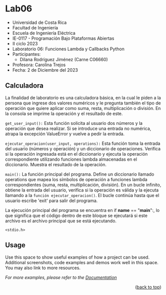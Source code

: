 # Lab06
- Universidad de Costa Rica
- Facultad de Ingeniería
- Escuela de Ingeniería Eléctrica
- IE-0117 - Programación Bajo Plataformas Abiertas
- II ciclo 2023
- Laboratorio 06: Funciones Lambda y Callbacks Python
- Participantes:
  - Dilana Rodríguez Jiménez (Carne C06660)
- Profesora: Carolina Trejos
- Fecha: 2 de Diciembre del 2023

## Calculadora
La finalidad de laboratorio es una calculadora básica, en la cual le piden a la persona que ingrese dos valores numéricos y le pregunta también el tipo de operación que quiere aplicar como suma, resta, multiplicación o división. En la consola se imprime la operación y el resultado de este.

`get_user_input():` Esta función solicita al usuario dos números y la operación que desea realizar. Si se introduce una entrada no numérica, atrapa la excepción ValueError y vuelve a pedir la entrada.

`ejecutar_operacion(user_input, operations):` Esta función toma la entrada del usuario (números y operación) y un diccionario de operaciones. Verifica si la operación ingresada está en el diccionario y ejecuta la operación correspondiente utilizando funciones lambda almacenadas en el diccionario. Muestra el resultado de la operación.

`main():` La función principal del programa. Define un diccionario llamado operations que mapea los símbolos de operación a funciones lambda correspondientes (suma, resta, multiplicación, división). En un bucle infinito, obtiene la entrada del usuario, verifica si la operación es válida y la ejecuta llamando a la `función ejecutar_operacion()`. El bucle continúa hasta que el usuario escribe 'exit' para salir del programa.

La ejecución principal del programa se encuentra en if __name__ == "__main__":, lo que significa que el código dentro de este bloque se ejecutará si este archivo es el archivo principal que se está ejecutando.

`<stdio.h>`



<!-- USAGE EXAMPLES -->
## Usage

Use this space to show useful examples of how a project can be used. Additional screenshots, code examples and demos work well in this space. You may also link to more resources.

_For more examples, please refer to the [Documentation](https://example.com)_

<p align="right">(<a href="#readme-top">back to top</a>)</p>
